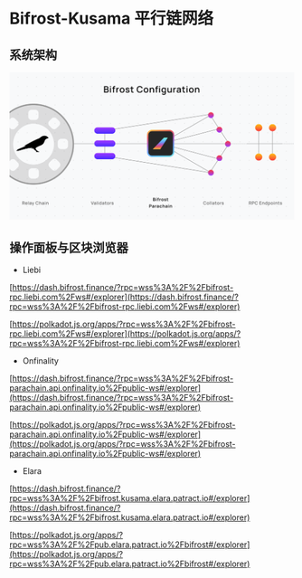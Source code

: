 # Bifrost-Kusama 平行链网络

## 系统架构

![](../.gitbook/assets/Bifrost-K-1.png)

## 操作面板与区块浏览器

* Liebi

[https://dash.bifrost.finance/?rpc=wss%3A%2F%2Fbifrost-rpc.liebi.com%2Fws#/explorer](https://dash.bifrost.finance/?rpc=wss%3A%2F%2Fbifrost-rpc.liebi.com%2Fws#/explorer)

[https://polkadot.js.org/apps/?rpc=wss%3A%2F%2Fbifrost-rpc.liebi.com%2Fws#/explorer](https://polkadot.js.org/apps/?rpc=wss%3A%2F%2Fbifrost-rpc.liebi.com%2Fws#/explorer)

* Onfinality

[https://dash.bifrost.finance/?rpc=wss%3A%2F%2Fbifrost-parachain.api.onfinality.io%2Fpublic-ws#/explorer](https://dash.bifrost.finance/?rpc=wss%3A%2F%2Fbifrost-parachain.api.onfinality.io%2Fpublic-ws#/explorer)

[https://polkadot.js.org/apps/?rpc=wss%3A%2F%2Fbifrost-parachain.api.onfinality.io%2Fpublic-ws#/explorer](https://polkadot.js.org/apps/?rpc=wss%3A%2F%2Fbifrost-parachain.api.onfinality.io%2Fpublic-ws#/explorer)

* Elara

[https://dash.bifrost.finance/?rpc=wss%3A%2F%2Fbifrost.kusama.elara.patract.io#/explorer](https://dash.bifrost.finance/?rpc=wss%3A%2F%2Fbifrost.kusama.elara.patract.io#/explorer)

[https://polkadot.js.org/apps/?rpc=wss%3A%2F%2Fpub.elara.patract.io%2Fbifrost#/explorer](https://polkadot.js.org/apps/?rpc=wss%3A%2F%2Fpub.elara.patract.io%2Fbifrost#/explorer)






